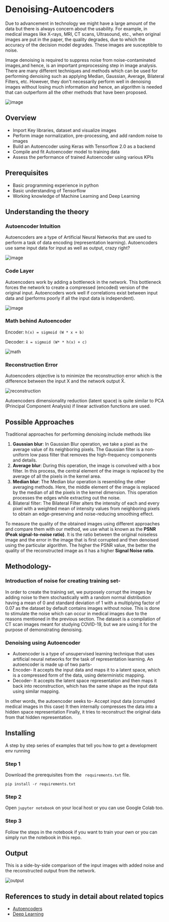 # Denoising-Autoencoders

Due to advancement in technology we might have a large amount of the data but there is always concern about the usability. For example, in medical images like X-rays, MRI, CT scans, Ultrasound, etc., when original images are put in the paper, the quality degrades, due to which the accuracy of the decision model degrades. These images are susceptible to noise.

Image denoising is required to suppress noise from noise-contaminated images,and hence, is an important preprocessing step in image analysis. There are many different techniques and methods which can be used for performing denoising such as applying Median, Gaussian, Average, Bilateral Filters, etc. However, they don't necessarily perform well in denoising images without losing much information and hence, an algorithm is needed that can outperform all the other methods that have been proposed.

 ![image](https://user-images.githubusercontent.com/68664921/148658793-b59db98d-ec9b-4535-9b57-341600302a3f.png)
 
 ## Overview
- Import Key libraries, dataset and visualize images
- Perform image normalization, pre-processing, and add random noise to images
- Build an Autoencoder using Keras with Tensorflow 2.0 as a backend
- Compile and fit Autoencoder model to training data 
- Assess the performance of trained Autoencoder using various KPIs 

## Prerequisites
- Basic programming experience in python
- Basic understanding of Tensorflow
- Working knowledge of Machine Learning and Deep Learning

## Understanding the theory 

### Autoencoder Intuition
Autoencoders are a type of Artificial Neural Networks that are used to perform a task of data encoding (representation learning).
Autoencoders use same input data for input as well as output, crazy right?

![image](https://user-images.githubusercontent.com/68664921/148659340-ad7b260d-e8ca-4ed1-b972-3e7a30920278.png)


### Code Layer
Autoencoders work by adding a bottleneck in the network.
This bottleneck forces the network to create a compressed (encoded) version of the original input.
Autoencoders work well if correlations exist between input data and (performs poorly if all the input data is independent).


![image](https://user-images.githubusercontent.com/68664921/148659354-d7018490-b242-47d6-a69d-5a02127dafa2.png)

### Math behind Autoencoder
Encoder: ``` h(x) = sigmoid (W * x + b) ```

Decoder: ``` x̂ = sigmoid (W* * h(x) + c) ```

![math](/img/AutoencoderDenoising3.png)

### Reconstruction Error
Autoencoders objective is to minimize the reconstruction error which is the difference between the input X and the network output X̂. 

![reconstruction](/img/AutoencoderDenoising4.png)



Autoencoders dimensionality reduction (latent space) is quite similar to PCA (Principal Component Analysis) if linear activation functions are used.


 ## Possible Approaches

Traditional approaches for performing denoising include methods like 

1. **Gaussian blur**: In Gaussian Blur operation, we take a pixel as the average value of its neighboring pixels. The Gaussian filter is a non-uniform low pass filter that removes the high-frequency components and details.
2. **Average blur**: During this operation, the image is convolved with a box filter. In this process, the central element of the image is replaced by the average of all the pixels in the kernel area.
3. **Median blur**: The Median blur operation is resembling the other averaging methods. Here, the middle element of the image is replaced by the median of all the pixels in the kernel dimension. This operation processes the edges while extracting out the noise.
4. Bilateral filter: The Bilateral Filter alters the intensity of each and every pixel with a weighted mean of intensity values from neighboring pixels to obtain an edge-preserving and noise-reducing smoothing effect.

To measure the quality of the obtained images using different approaches and compare them with our method, we use what is known as the **PSNR (Peak signal-to-noise ratio)**. It is the ratio between the original noiseless image and the error in the image that is first corrupted and then denoised using the particular algorithm. The higher the PSNR value, the better the quality of the reconstructed image as it has a higher **Signal Noise ratio**. 

## Methodology-

### Introduction of noise for creating training set-
In order to create the training set, we purposely corrupt the images by adding noise to them stochastically with a random normal distribution having a mean of 0 and standard deviation of 1 with a multiplying factor of 0.07 as the dataset by default contains images without noise. This is done to stimulate the noise which can occur in medical images due to the reasons mentioned in the previous section. The dataset is a compilation of CT scan images meant for studying COVID-19, but we are using it for the purpose of demonstrating denoising.

### Denoising using Autoencoder

- Autoencoder is a type of unsupervised learning technique that uses artificial neural networks for the task of representation learning. An autoencoder is made up of two parts-
- Encoder- It accepts the input data and maps it to a latent space, which is a compressed form of the data, using deterministic mapping. 
- Decoder- It accepts the latent space representation and then maps it back into reconstruction, which has the same shape as the input data using similar mapping.

In other words, the autoencoder seeks to-
Accept input data (corrupted medical images in this case)
It then internally compresses the data into a hidden space representation
Finally, it tries to reconstruct the original data from that hidden representation.

## Installing

A step by step series of examples that tell you how to get a development env running

### Step 1
Download the prerequisites from the ``` requirements.txt``` file.

``` pip install -r requirements.txt ```

### Step 2
Open ``` jupyter notebook ``` on your local host or you can use Google Colab too.

### Step 3
Follow the steps in the notebook if you want to train your own or you can simply run the notebook in this repo.

## Output

This is a side-by-side comparison of the input images with added noise and the reconstructed output from the network.

![output](/img/AutoencoderDenoising5.png)


## References to study in detail about related topics
* [Autoencoders](https://towardsdatascience.com/applied-deep-learning-part-3-autoencoders-1c083af4d798)
* [Deep Learning](https://www.datacamp.com/community/tutorials/deep-learning-python)
                       
